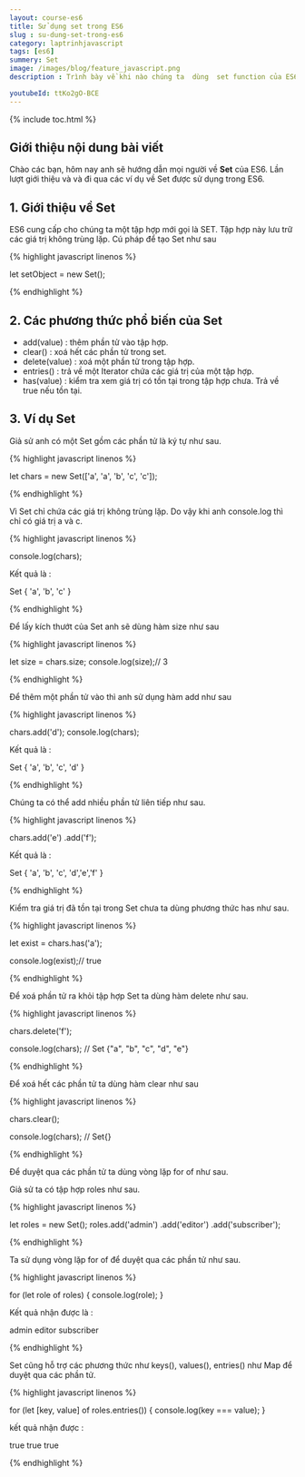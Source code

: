 ```yaml
---
layout: course-es6
title: Sử dụng set trong ES6 
slug : su-dung-set-trong-es6
category: laptrinhjavascript
tags: [es6]
summery: Set
image: /images/blog/feature_javascript.png
description : Trình bày về khi nào chúng ta  dùng  set function của ES6. Lần lượt giới thiệu và và đi qua các ví dụ về Set được sử dụng trong ES6.

youtubeId: ttKo2gO-BCE
---
```


{% include toc.html %}

## **Giới thiệu nội dung bài viết**

Chào các bạn, hôm nay anh sẽ hướng dẫn mọi người về  <b>Set</b> của ES6. Lần lượt giới thiệu và và đi qua các ví dụ về Set được sử dụng trong ES6.

## **1. Giới thiệu về Set**

ES6 cung cấp cho chúng ta một tập hợp mới gọi là SET. Tập hợp này lưu trữ các giá trị không trùng lặp. Cú pháp để tạo Set như sau


{% highlight javascript  linenos %}

let setObject = new Set();

{% endhighlight %}

## **2. Các phương thức phổ biến của Set**

+ add(value) : thêm phần tử vào tập hợp.
+ clear() : xoá hết các phần tử trong set.
+ delete(value) : xoá một phần tử trong tập hợp.
+ entries() : trả về một Iterator chứa các giá trị của một tập hợp.
+ has(value) : kiểm tra xem giá trị có tồn tại trong tập hợp chưa. Trả về true nếu tồn tại.

 ## **3. Ví dụ Set**

Giả sử anh có một Set gồm các phần tử là ký tự như sau.

{% highlight javascript  linenos %}

let chars = new Set(['a', 'a', 'b', 'c', 'c']);

{% endhighlight %}

Vì Set chỉ chứa các giá trị không trùng lặp. Do vậy khi anh console.log thì chỉ có giá trị a và c.

{% highlight javascript  linenos %}

console.log(chars);

Kết quả là :

Set { 'a', 'b', 'c' }

{% endhighlight %}

Để lấy kích thướt của Set anh sẽ dùng hàm size như sau

{% highlight javascript  linenos %}

let size = chars.size;
console.log(size);//  3

{% endhighlight %}

Để thêm một phần tử vào thì anh sử dụng hàm add như sau

{% highlight javascript  linenos %}

chars.add('d');
console.log(chars);

Kết quả là :

Set { 'a', 'b', 'c', 'd' }

{% endhighlight %}

Chúng ta có thể add nhiều phần tử liên tiếp như sau.

{% highlight javascript  linenos %}

chars.add('e')
     .add('f');

Kết quả là :

Set { 'a', 'b', 'c', 'd','e','f' }

{% endhighlight %}

Kiểm tra giá trị đã tồn tại trong Set chưa ta dùng phương thức has như sau.

{% highlight javascript  linenos %}

let exist = chars.has('a');

console.log(exist);// true

{% endhighlight %}

Để xoá phần tử ra khỏi tập hợp Set ta dùng hàm delete như sau.

{% highlight javascript  linenos %}

chars.delete('f');

console.log(chars); // Set {"a", "b", "c", "d", "e"}

{% endhighlight %}

Để xoá hết các phần tử ta dùng hàm clear như sau

{% highlight javascript  linenos %}

chars.clear();

console.log(chars); // Set{}

{% endhighlight %}

Để duyệt qua các phần tử ta dùng vòng lặp for of như sau.

Giả sử ta có tập hợp roles như sau.

{% highlight javascript  linenos %}

let roles = new Set();
roles.add('admin')
    .add('editor')
    .add('subscriber');

{% endhighlight %}

Ta sử dụng vòng lặp for of để duyệt qua các phần tử như sau.

{% highlight javascript  linenos %}

for (let role of roles) {
    console.log(role);
}

Kết quả nhận được là : 

admin
editor
subscriber

{% endhighlight %}

Set cũng hỗ trợ các phương thức như keys(), values(), entries() như Map để duyệt qua các phần tử.

{% highlight javascript  linenos %}

for (let [key, value] of roles.entries()) {
    console.log(key === value);
}

kết quả nhận được :

true
true
true

{% endhighlight %}



























